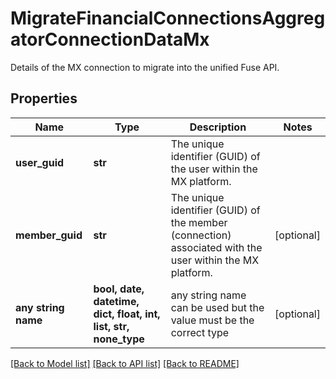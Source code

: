 # MigrateFinancialConnectionsAggregatorConnectionDataMx

Details of the MX connection to migrate into the unified Fuse API.

## Properties
Name | Type | Description | Notes
------------ | ------------- | ------------- | -------------
**user_guid** | **str** | The unique identifier (GUID) of the user within the MX platform. | 
**member_guid** | **str** | The unique identifier (GUID) of the member (connection) associated with the user within the MX platform. | [optional] 
**any string name** | **bool, date, datetime, dict, float, int, list, str, none_type** | any string name can be used but the value must be the correct type | [optional]

[[Back to Model list]](../README.md#documentation-for-models) [[Back to API list]](../README.md#documentation-for-api-endpoints) [[Back to README]](../README.md)


